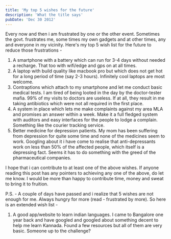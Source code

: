 ```yaml
---
title: 'My top 5 wishes for the future'
description: 'What the title says'
pubDate: 'Dec 30 2012'
---
```


Every now and then i am frustrated by one or the other event. Sometimes the govt. frustrates me, some times my own gadgets and at other times, any and everyone in my vicinity. Here's my top 5 wish list for the future to reduce those frustrations -

1.  A smartphone with a battery which can run for 3-4 days without needed a recharge. That too with wifi/edge and gps on at all times.
2.  A laptop with build quality like macbook pro but which does not get hot for a long period of time (say 2-3 hours). Infinitely cool laptops are most welcome.
3.  Contraptions which attach to my smartphone and let me conduct basic medical tests. I am tired of being looted in the day by the doctor-tester mafia. 99% of my visits to doctors are useless. If at all, they result in me taking antibiotics which were not all required in the first place.
4.  A system in place which lets me make complaints against my area MLA and promises an answer within a week. Make it a full fledged system with auditors and easy interfaces for the people to lodge a complain. Something like the courier tracking service.
5.  Better medicine for depression patients. My mom has been suffering from depression for quite some time and none of the medicines seem to work. Googling about it i have come to realise that anti-depressants work on less than 50% of the affected people, which itself is a depressing fact. Seems it has to do something with the greed of the pharmaceutical companies.

I hope that i can contribute to at least one of the above wishes. If anyone reading this post has any pointers to achieving any one of the above, do let me know. I would be more than happy to contribute time, money and sweat to bring it to fruition.

P.S. - A couple of days have passed and i realize that 5 wishes are not enough for me. Always hungry for more (read - frustrated by more). So here is an extended wish list -

1.  A good app/website to learn indian languages. I came to Bangalore one year back and have googled and googled about something decent to help me learn Kannada. Found a few resources but all of them are very basic. Someone up to the challenge?
